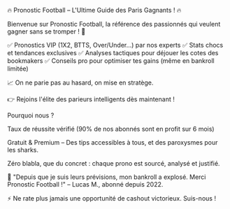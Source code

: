  🔥 Pronostic Football – L'Ultime Guide des Paris Gagnants ! 🔥

Bienvenue sur Pronostic Football, la référence des passionnés qui veulent gagner sans se tromper ! 🚀

✅ Pronostics VIP (1X2, BTTS, Over/Under…) par nos experts
✅ Stats chocs et tendances exclusives
✅ Analyses tactiques pour déjouer les cotes des bookmakers
✅ Conseils pro pour optimiser tes gains (même en bankroll limitée)

📈 On ne parie pas au hasard, on mise en stratège.

👉 Rejoins l'élite des parieurs intelligents dès maintenant !

Pourquoi nous ?

Taux de réussite vérifié (90% de nos abonnés sont en profit sur 6 mois)

Gratuit & Premium – Des tips accessibles à tous, et des paroxysmes pour les sharks.

Zéro blabla, que du concret : chaque prono est sourcé, analysé et justifié.

💬 "Depuis que je suis leurs prévisions, mon bankroll a explosé. Merci Pronostic Football !" – Lucas M., abonné depuis 2022.

⚡ Ne rate plus jamais une opportunité de cashout victorieux. Suis-nous !
